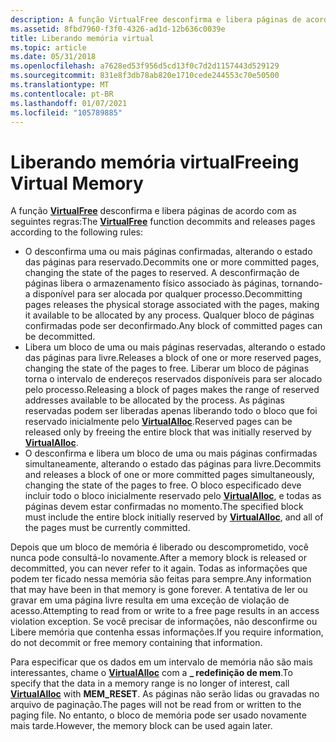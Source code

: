 ```yaml
---
description: A função VirtualFree desconfirma e libera páginas de acordo com as regras a seguir.
ms.assetid: 8fbd7960-f3f0-4326-ad1d-12b636c0039e
title: Liberando memória virtual
ms.topic: article
ms.date: 05/31/2018
ms.openlocfilehash: a7628ed53f956d5cd13f0c7d2d1157443d529129
ms.sourcegitcommit: 831e8f3db78ab820e1710cede244553c70e50500
ms.translationtype: MT
ms.contentlocale: pt-BR
ms.lasthandoff: 01/07/2021
ms.locfileid: "105789885"
---
```

# <a name="freeing-virtual-memory"></a><span data-ttu-id="435a6-103">Liberando memória virtual</span><span class="sxs-lookup"><span data-stu-id="435a6-103">Freeing Virtual Memory</span></span>

<span data-ttu-id="435a6-104">A função [**VirtualFree**](/windows/win32/api/memoryapi/nf-memoryapi-virtualfree) desconfirma e libera páginas de acordo com as seguintes regras:</span><span class="sxs-lookup"><span data-stu-id="435a6-104">The [**VirtualFree**](/windows/win32/api/memoryapi/nf-memoryapi-virtualfree) function decommits and releases pages according to the following rules:</span></span>

-   <span data-ttu-id="435a6-105">O desconfirma uma ou mais páginas confirmadas, alterando o estado das páginas para reservado.</span><span class="sxs-lookup"><span data-stu-id="435a6-105">Decommits one or more committed pages, changing the state of the pages to reserved.</span></span> <span data-ttu-id="435a6-106">A desconfirmação de páginas libera o armazenamento físico associado às páginas, tornando-a disponível para ser alocada por qualquer processo.</span><span class="sxs-lookup"><span data-stu-id="435a6-106">Decommitting pages releases the physical storage associated with the pages, making it available to be allocated by any process.</span></span> <span data-ttu-id="435a6-107">Qualquer bloco de páginas confirmadas pode ser deconfirmado.</span><span class="sxs-lookup"><span data-stu-id="435a6-107">Any block of committed pages can be decommitted.</span></span>
-   <span data-ttu-id="435a6-108">Libera um bloco de uma ou mais páginas reservadas, alterando o estado das páginas para livre.</span><span class="sxs-lookup"><span data-stu-id="435a6-108">Releases a block of one or more reserved pages, changing the state of the pages to free.</span></span> <span data-ttu-id="435a6-109">Liberar um bloco de páginas torna o intervalo de endereços reservados disponíveis para ser alocado pelo processo.</span><span class="sxs-lookup"><span data-stu-id="435a6-109">Releasing a block of pages makes the range of reserved addresses available to be allocated by the process.</span></span> <span data-ttu-id="435a6-110">As páginas reservadas podem ser liberadas apenas liberando todo o bloco que foi reservado inicialmente pelo [**VirtualAlloc**](/windows/win32/api/memoryapi/nf-memoryapi-virtualalloc).</span><span class="sxs-lookup"><span data-stu-id="435a6-110">Reserved pages can be released only by freeing the entire block that was initially reserved by [**VirtualAlloc**](/windows/win32/api/memoryapi/nf-memoryapi-virtualalloc).</span></span>
-   <span data-ttu-id="435a6-111">O desconfirma e libera um bloco de uma ou mais páginas confirmadas simultaneamente, alterando o estado das páginas para livre.</span><span class="sxs-lookup"><span data-stu-id="435a6-111">Decommits and releases a block of one or more committed pages simultaneously, changing the state of the pages to free.</span></span> <span data-ttu-id="435a6-112">O bloco especificado deve incluir todo o bloco inicialmente reservado pelo [**VirtualAlloc**](/windows/win32/api/memoryapi/nf-memoryapi-virtualalloc), e todas as páginas devem estar confirmadas no momento.</span><span class="sxs-lookup"><span data-stu-id="435a6-112">The specified block must include the entire block initially reserved by [**VirtualAlloc**](/windows/win32/api/memoryapi/nf-memoryapi-virtualalloc), and all of the pages must be currently committed.</span></span>

<span data-ttu-id="435a6-113">Depois que um bloco de memória é liberado ou descomprometido, você nunca pode consultá-lo novamente.</span><span class="sxs-lookup"><span data-stu-id="435a6-113">After a memory block is released or decommitted, you can never refer to it again.</span></span> <span data-ttu-id="435a6-114">Todas as informações que podem ter ficado nessa memória são feitas para sempre.</span><span class="sxs-lookup"><span data-stu-id="435a6-114">Any information that may have been in that memory is gone forever.</span></span> <span data-ttu-id="435a6-115">A tentativa de ler ou gravar em uma página livre resulta em uma exceção de violação de acesso.</span><span class="sxs-lookup"><span data-stu-id="435a6-115">Attempting to read from or write to a free page results in an access violation exception.</span></span> <span data-ttu-id="435a6-116">Se você precisar de informações, não desconfirme ou Libere memória que contenha essas informações.</span><span class="sxs-lookup"><span data-stu-id="435a6-116">If you require information, do not decommit or free memory containing that information.</span></span>

<span data-ttu-id="435a6-117">Para especificar que os dados em um intervalo de memória não são mais interessantes, chame o [**VirtualAlloc**](/windows/win32/api/memoryapi/nf-memoryapi-virtualalloc) com a **\_ redefinição de mem**.</span><span class="sxs-lookup"><span data-stu-id="435a6-117">To specify that the data in a memory range is no longer of interest, call [**VirtualAlloc**](/windows/win32/api/memoryapi/nf-memoryapi-virtualalloc) with **MEM\_RESET**.</span></span> <span data-ttu-id="435a6-118">As páginas não serão lidas ou gravadas no arquivo de paginação.</span><span class="sxs-lookup"><span data-stu-id="435a6-118">The pages will not be read from or written to the paging file.</span></span> <span data-ttu-id="435a6-119">No entanto, o bloco de memória pode ser usado novamente mais tarde.</span><span class="sxs-lookup"><span data-stu-id="435a6-119">However, the memory block can be used again later.</span></span>

 

 
